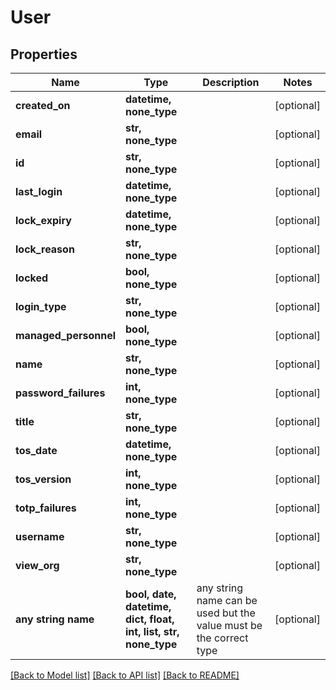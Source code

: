 # User


## Properties
Name | Type | Description | Notes
------------ | ------------- | ------------- | -------------
**created_on** | **datetime, none_type** |  | [optional] 
**email** | **str, none_type** |  | [optional] 
**id** | **str, none_type** |  | [optional] 
**last_login** | **datetime, none_type** |  | [optional] 
**lock_expiry** | **datetime, none_type** |  | [optional] 
**lock_reason** | **str, none_type** |  | [optional] 
**locked** | **bool, none_type** |  | [optional] 
**login_type** | **str, none_type** |  | [optional] 
**managed_personnel** | **bool, none_type** |  | [optional] 
**name** | **str, none_type** |  | [optional] 
**password_failures** | **int, none_type** |  | [optional] 
**title** | **str, none_type** |  | [optional] 
**tos_date** | **datetime, none_type** |  | [optional] 
**tos_version** | **int, none_type** |  | [optional] 
**totp_failures** | **int, none_type** |  | [optional] 
**username** | **str, none_type** |  | [optional] 
**view_org** | **str, none_type** |  | [optional] 
**any string name** | **bool, date, datetime, dict, float, int, list, str, none_type** | any string name can be used but the value must be the correct type | [optional]

[[Back to Model list]](../README.md#documentation-for-models) [[Back to API list]](../README.md#documentation-for-api-endpoints) [[Back to README]](../README.md)


